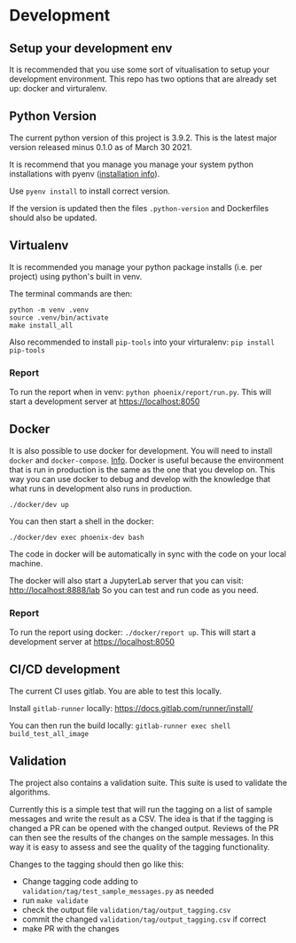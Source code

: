 # Development

## Setup your development env
It is recommended that you use some sort of vitualisation to setup your development environment.
This repo has two options that are already set up: docker and virturalenv.

## Python Version
The current python version of this project is 3.9.2. This is the latest major version released minus 0.1.0 as of March 30 2021.

It is recommend that you manage you manage your system python installations with pyenv ([installation info](https://github.com/pyenv/pyenv#installation)).

Use `pyenv install` to install correct version.

If the version is updated then the files `.python-version` and Dockerfiles should also be updated.

## Virtualenv
It is recommended you manage your python package installs (i.e. per project) using python's built in venv.

The terminal commands are then:
```
python -m venv .venv
source .venv/bin/activate
make install_all
```
Also recommended to install `pip-tools` into your virturalenv: `pip install pip-tools`

### Report
To run the report when in venv: `python phoenix/report/run.py`.
This will start a development server at [https://localhost:8050](https://localhost:8050)

## Docker
It is also possible to use docker for development. You will need to install `docker` and `docker-compose`. [Info](https://docs.docker.com/compose/install/).
Docker is useful because the environment that is run in production is the same as the one that you develop on.
This way you can use docker to debug and develop with the knowledge that what runs in development also runs in production.
```
./docker/dev up
```

You can then start a shell in the docker:
```
./docker/dev exec phoenix-dev bash
```
The code in docker will be automatically in sync with the code on your local machine.

The docker will also start a JupyterLab server that you can visit: [http://localhost:8888/lab](http://localhost:8888/lab)
So you can test and run code as you need.

### Report
To run the report using docker: `./docker/report up`.
This will start a development server at [https://localhost:8050](https://localhost:8050)

## CI/CD development
The current CI uses gitlab. You are able to test this locally.

Install `gitlab-runner` locally: https://docs.gitlab.com/runner/install/

You can then run the build locally:
`gitlab-runner exec shell build_test_all_image`


## Validation
The project also contains a validation suite. This suite is used to validate the algorithms.

Currently this is a simple test that will run the tagging on a list of sample messages and write the result as a CSV. The idea is that if the tagging is changed a PR can be opened with the changed output. Reviews of the PR can then see the results of the changes on the sample messages. In this way it is easy to assess and see the quality of the tagging functionality.

Changes to the tagging should then go like this:
- Change tagging code adding to `validation/tag/test_sample_messages.py` as needed
- run `make validate`
- check the output file `validation/tag/output_tagging.csv`
- commit the changed `validation/tag/output_tagging.csv` if correct
- make PR with the changes
